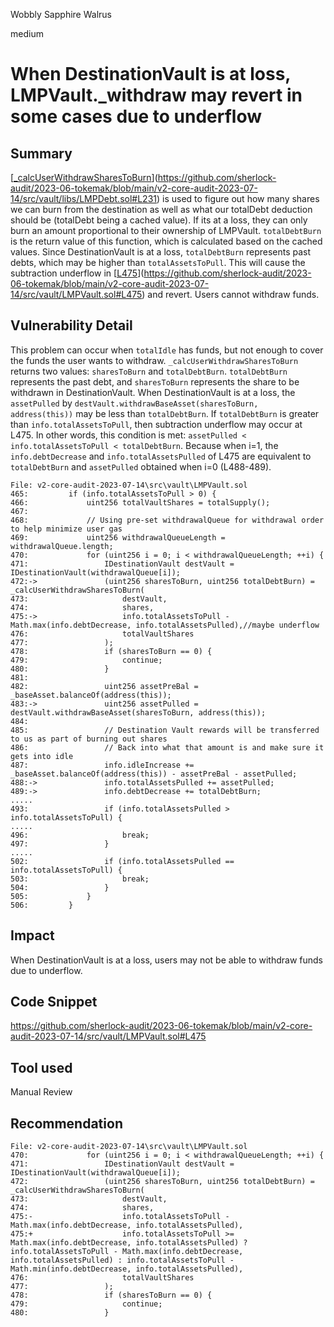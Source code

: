 Wobbly Sapphire Walrus

medium

# When DestinationVault is at loss, LMPVault._withdraw may revert in some cases due to underflow
## Summary

[[_calcUserWithdrawSharesToBurn](https://github.com/sherlock-audit/2023-06-tokemak/blob/main/v2-core-audit-2023-07-14/src/vault/libs/LMPDebt.sol#L231)](https://github.com/sherlock-audit/2023-06-tokemak/blob/main/v2-core-audit-2023-07-14/src/vault/libs/LMPDebt.sol#L231) is used to figure out how many shares we can burn from the destination as well as what our totalDebt deduction should be (totalDebt being a cached value). If its at a loss, they can only burn an amount proportional to their ownership of LMPVault. `totalDebtBurn` is the return value of this function, which is calculated based on the cached values. Since DestinationVault is at a loss, `totalDebtBurn` represents past debts, which may be higher than `totalAssetsToPull`. This will cause the subtraction underflow in [[L475](https://github.com/sherlock-audit/2023-06-tokemak/blob/main/v2-core-audit-2023-07-14/src/vault/LMPVault.sol#L475)](https://github.com/sherlock-audit/2023-06-tokemak/blob/main/v2-core-audit-2023-07-14/src/vault/LMPVault.sol#L475) and revert. Users cannot withdraw funds.

## Vulnerability Detail

This problem can occur when `totalIdle` has funds, but not enough to cover the funds the user wants to withdraw. `_calcUserWithdrawSharesToBurn` returns two values: `sharesToBurn` and `totalDebtBurn`. `totalDebtBurn` represents the past debt, and `sharesToBurn` represents the share to be withdrawn in DestinationVault. When DestinationVault is at a loss, the `assetPulled` by `destVault.withdrawBaseAsset(sharesToBurn, address(this))` may be less than `totalDebtBurn`. If `totalDebtBurn` is greater than `info.totalAssetsToPull`, then subtraction underflow may occur at L475. In other words, this condition is met: `assetPulled < info.totalAssetsToPull < totalDebtBurn`. Because when i=1, the `info.debtDecrease` and `info.totalAssetsPulled` of L475 are equivalent to `totalDebtBurn` and `assetPulled` obtained when i=0 (L488-489).

```solidity
File: v2-core-audit-2023-07-14\src\vault\LMPVault.sol
465:         if (info.totalAssetsToPull > 0) {
466:             uint256 totalVaultShares = totalSupply();
467: 
468:             // Using pre-set withdrawalQueue for withdrawal order to help minimize user gas
469:             uint256 withdrawalQueueLength = withdrawalQueue.length;
470:             for (uint256 i = 0; i < withdrawalQueueLength; ++i) {
471:                 IDestinationVault destVault = IDestinationVault(withdrawalQueue[i]);
472:->               (uint256 sharesToBurn, uint256 totalDebtBurn) = _calcUserWithdrawSharesToBurn(
473:                     destVault,
474:                     shares,
475:->                   info.totalAssetsToPull - Math.max(info.debtDecrease, info.totalAssetsPulled),//maybe underflow
476:                     totalVaultShares
477:                 );
478:                 if (sharesToBurn == 0) {
479:                     continue;
480:                 }
481: 
482:                 uint256 assetPreBal = _baseAsset.balanceOf(address(this));
483:->               uint256 assetPulled = destVault.withdrawBaseAsset(sharesToBurn, address(this));
484: 
485:                 // Destination Vault rewards will be transferred to us as part of burning out shares
486:                 // Back into what that amount is and make sure it gets into idle
487:                 info.idleIncrease += _baseAsset.balanceOf(address(this)) - assetPreBal - assetPulled;
488:->               info.totalAssetsPulled += assetPulled;
489:->               info.debtDecrease += totalDebtBurn;
.....
493:                 if (info.totalAssetsPulled > info.totalAssetsToPull) {
.....
496:                     break;
497:                 }
.....
502:                 if (info.totalAssetsPulled == info.totalAssetsToPull) {
503:                     break;
504:                 }
505:             }
506:         }
```

## Impact

When DestinationVault is at a loss, users may not be able to withdraw funds due to underflow.

## Code Snippet

https://github.com/sherlock-audit/2023-06-tokemak/blob/main/v2-core-audit-2023-07-14/src/vault/LMPVault.sol#L475

## Tool used

Manual Review

## Recommendation

```fix
File: v2-core-audit-2023-07-14\src\vault\LMPVault.sol
470:             for (uint256 i = 0; i < withdrawalQueueLength; ++i) {
471:                 IDestinationVault destVault = IDestinationVault(withdrawalQueue[i]);
472:                 (uint256 sharesToBurn, uint256 totalDebtBurn) = _calcUserWithdrawSharesToBurn(
473:                     destVault,
474:                     shares,
475:-                    info.totalAssetsToPull - Math.max(info.debtDecrease, info.totalAssetsPulled),
475:+                    info.totalAssetsToPull >= Math.max(info.debtDecrease, info.totalAssetsPulled) ? info.totalAssetsToPull - Math.max(info.debtDecrease, info.totalAssetsPulled) : info.totalAssetsToPull - Math.min(info.debtDecrease, info.totalAssetsPulled),
476:                     totalVaultShares
477:                 );
478:                 if (sharesToBurn == 0) {
479:                     continue;
480:                 }
```